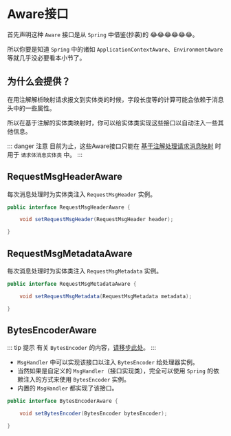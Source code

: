 # Aware接口

首先声明这种 `Aware` 接口是从 `Spring` 中借鉴(抄袭)的 :joy::joy::joy::joy::joy::joy:。

所以你要是知道 `Spring` 中的诸如 `ApplicationContextAware`、`EnvironmentAware` 等就几乎没必要看本小节了。

## 为什么会提供？

在用注解解析映射请求报文到实体类的时候，字段长度等的计算可能会依赖于消息头中的一些属性。

所以在基于注解的实体类映射时，你可以给实体类实现这些接口以自动注入一些其他信息。

::: danger 注意
目前为止，这些Aware接口只能在 [基于注解处理请求消息映射](../annotation-based-dev/req-msg-mapping.md) 时用于 `请求体消息实体类` 中。
:::

## RequestMsgHeaderAware

每次消息处理时为实体类注入 `RequestMsgHeader` 实例。

```java
public interface RequestMsgHeaderAware {

    void setRequestMsgHeader(RequestMsgHeader header);

}
```

## RequestMsgMetadataAware

每次消息处理时为实体类注入 `RequestMsgMetadata` 实例。

```java
public interface RequestMsgMetadataAware {

    void setRequestMsgMetadata(RequestMsgMetadata metadata);

}
```

## BytesEncoderAware

::: tip 提示
有关 `BytesEncoder` 的内容，[请移步此处](../basic/customized.md#bytesencoder)。
:::

- `MsgHandler` 中可以实现该接口以注入 `BytesEncoder` 给处理器实例。
- 当然如果是自定义的 `MsgHandler`（接口实现类），完全可以使用 `Spring` 的依赖注入的方式来使用 `BytesEncoder` 实例。
- 内置的 `MsgHandler` 都实现了该接口。

```java
public interface BytesEncoderAware {

    void setBytesEncoder(BytesEncoder bytesEncoder);

}
```
